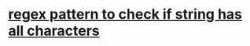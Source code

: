 # [regex pattern to check if string has all characters](https://www.codewars.com/kata/5e4eb72bb95d28002dbbecde)
